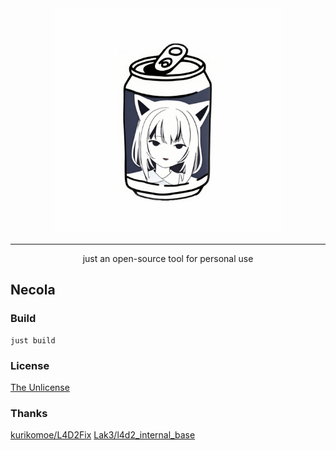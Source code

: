 <div align="center">
   <img width="360" src="LOGO.png" alt="logo"/></br>

----
just an open-source tool for personal use
</div>

## Necola

### Build
```
just build
```

### License
[The Unlicense](LICENSE)

### Thanks
[kurikomoe/L4D2Fix](https://github.com/kurikomoe/L4D2Fix)
[Lak3/l4d2_internal_base](https://github.com/Lak3/l4d2-internal-base)
